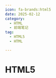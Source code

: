 ```yaml
---
icon: fa-brands:html5
date: 2025-02-12
category:
  - HTML
  - 前端笔记
tag:
  - HTML5
  - HTML

---
```


# HTML5